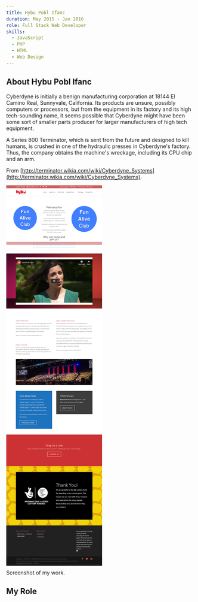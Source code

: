 ```yaml
---
title: Hybu Pobl Ifanc
duration: May 2015 - Jan 2016
role: Full Stack Web Developer
skills:
  - JavaScript
  - PHP
  - HTML
  - Web Design
---
```


## About Hybu Pobl Ifanc

Cyberdyne is initially a benign manufacturing corporation at 18144 El Camino Real, Sunnyvale, California. Its products are unsure, possibly computers or processors, but from the equipment in its factory and its high tech-sounding name, it seems possible that Cyberdyne might have been some sort of smaller parts producer for larger manufacturers of high tech equipment.

A Series 800 Terminator, which is sent from the future and designed to kill humans, is crushed in one of the hydraulic presses in Cyberdyne's factory. Thus, the company obtains the machine's wreckage, including its CPU chip and an arm.

From [http://terminator.wikia.com/wiki/Cyberdyne_Systems](http://terminator.wikia.com/wiki/Cyberdyne_Systems).

<div class="card mb-3">
    <img class="card-img-top" src = "/static/img/hybu.png"/>
    <div class="card-body bg-light">
        <div class="card-text">Screenshot of my work.</div>
    </div>
</div>

## My Role
